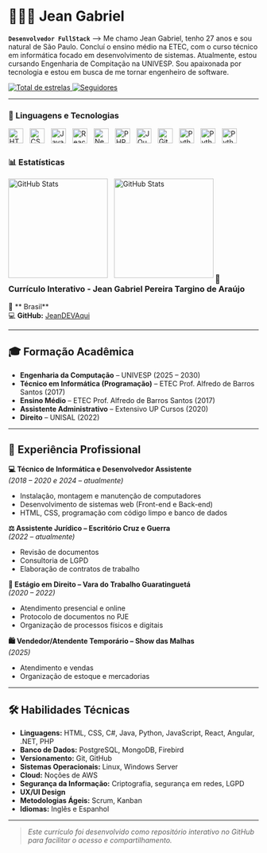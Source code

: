 # 👩🏻‍💻 Jean Gabriel

**`Desenvolvedor FullStack`**
--> Me chamo Jean Gabriel, tenho 27 anos e sou natural de São Paulo. Concluí o ensino médio na ETEC, com o curso técnico em informática focado em desenvolvimento de sistemas. Atualmente, estou cursando Engenharia de Compitação na UNIVESP.
Sou apaixonada por tecnologia e estou em busca de me tornar engenheiro de software.

<a href="https://github.com/JeanDEVAqui?tab=repositories&sort=stargazers">
        <img 
            alt="Total de estrelas" 
            title="Total de estrelas GitHub" 
            src="https://custom-icon-badges.demolab.com/github/stars/JeanDEVAqui?color=55960c&style=for-the-badge&labelColor=488207&logo=star&label=estrelas"
        />
    </a>
    <a href="https://github.com/JeanDEVAqui?tab=followers">
        <img 
            alt="Seguidores" 
            title="Me siga no GitHub" 
            src="https://custom-icon-badges.demolab.com/github/followers/JeanDEVAqui?color=236ad3&labelColor=1155ba&style=for-the-badge&logo=github&label=Seguidores&logoColor=white"
        />
    </a>
</p>

---

### 🤖 Linguagens e Tecnologias

<img 
    align="left" 
    alt="HTML"
    title="HTML" 
    width="30px" 
    style="padding-right: 10px;" 
    src="https://cdn.jsdelivr.net/gh/devicons/devicon@latest/icons/html5/html5-original.svg" 
/>
<img 
    align="left" 
    alt="CSS" 
    title="CSS"
    width="30px" 
    style="padding-right: 10px;" 
    src="https://cdn.jsdelivr.net/gh/devicons/devicon@latest/icons/css3/css3-original.svg" 
/>
<img 
    align="left" 
    alt="JavaScript" 
    title="JavaScript"
    width="30px" 
    style="padding-right: 10px;" 
    src="https://cdn.jsdelivr.net/gh/devicons/devicon@latest/icons/javascript/javascript-original.svg" 
/>
<img 
    align="left" 
    alt="React"
    title="React" 
    width="30px" 
    style="padding-right: 10px;" 
    src="https://cdn.jsdelivr.net/gh/devicons/devicon@latest/icons/react/react-original.svg" 
/>
<img 
    align="left" 
    alt="Next.js" 
    title="Next.js"
    width="30px" 
    style="padding-right: 10px;" 
    src="https://cdn.jsdelivr.net/gh/devicons/devicon@latest/icons/nextjs/nextjs-original.svg" 
/>
<img 
    align="left" 
    alt="PHP" 
    title="PHP"
    width="30px" 
    style="padding-right: 10px;" 
    src="https://cdn.jsdelivr.net/gh/devicons/devicon@latest/icons/php/php-original.svg" 
/>
<img 
    align="left" 
    alt="JQuery" 
    title="JQuery"
    width="30px" 
    style="padding-right: 10px;" 
    src="https://cdn.jsdelivr.net/gh/devicons/devicon@latest/icons/jquery/jquery-original.svg" 
/>
<img 
    align="left" 
    alt="Git" 
    title="Git"
    width="30px" 
    style="padding-right: 10px;" 
    src="https://cdn.jsdelivr.net/gh/devicons/devicon@latest/icons/git/git-original.svg" 
/>
<img 
    align="left" 
    alt="Python" 
    title="Python"
    width="30px" 
    style="padding-right: 10px;" 
    src="https://cdn.jsdelivr.net/gh/devicons/devicon@latest/icons/python/python-original.svg" 
/>
<img 
    align="left" 
    alt="Python" 
    title="Python"
    width="30px" 
    style="padding-right: 10px;" 
    src="https://cdn.jsdelivr.net/gh/devicons/devicon@latest/icons/csharp/csharp-original.svg"
/>

<img 
    align="left" 
    alt="Python" 
    title="Python"
    width="30px" 
    style="padding-right: 10px;"
    src="https://cdn.jsdelivr.net/gh/devicons/devicon@latest/icons/java/java-original-wordmark.svg" 
/>
          
          

<br/>
<br/>

### 📊 Estatísticas

<p>
  <img 
    align="left" 
    alt="GitHub Stats" 
    height="200" 
    style="padding-right: 10px;" 
    src="https://github-readme-stats.vercel.app/api?username=JeanDEVAqui&show_icons=true&theme=tokyonight&include_all_commits=true&locale=pt-br" 
  />

<img 
      align="left" 
      alt="GitHub Stats" 
      height="200" 
      src="https://github-readme-stats.vercel.app/api/top-langs/?username=JeanDEVAqui&theme=tokyonight&layout=compact&custom_title=Tecnologias&langs_count=9" 
  />

</p>

<br/>
<br/>
<br/>
<br/>
<br/>
<br/>
<br/>
<br/>
<br/>
<br/>

### 💼 Currículo Interativo - Jean Gabriel Pereira Targino de Araújo

📍 ** Brasil**    
💻 **GitHub:** [JeanDEVAqui](https://github.com/JeanDEVAqui)  

---

## 🎓 Formação Acadêmica
- **Engenharia da Computação** – UNIVESP (2025 – 2030)
- **Técnico em Informática (Programação)** – ETEC Prof. Alfredo de Barros Santos (2017)
- **Ensino Médio** – ETEC Prof. Alfredo de Barros Santos (2017)
- **Assistente Administrativo** – Extensivo UP Cursos (2020)
- **Direito** – UNISAL (2022)

---

## 💼 Experiência Profissional

**💻 Técnico de Informática e Desenvolvedor Assistente**  
*(2018 – 2020 e 2024 – atualmente)*  
- Instalação, montagem e manutenção de computadores  
- Desenvolvimento de sistemas web (Front-end e Back-end)  
- HTML, CSS, programação com código limpo e banco de dados

**⚖ Assistente Jurídico – Escritório Cruz e Guerra**  
*(2022 – atualmente)*  
- Revisão de documentos  
- Consultoria de LGPD  
- Elaboração de contratos de trabalho

**📜 Estágio em Direito – Vara do Trabalho Guaratinguetá**  
*(2020 – 2022)*  
- Atendimento presencial e online  
- Protocolo de documentos no PJE  
- Organização de processos físicos e digitais

**🛍 Vendedor/Atendente Temporário – Show das Malhas**  
*(2025)*  
- Atendimento e vendas  
- Organização de estoque e mercadorias  

---

## 🛠 Habilidades Técnicas
- **Linguagens:** HTML, CSS, C#, Java, Python, JavaScript, React, Angular, .NET, PHP  
- **Banco de Dados:** PostgreSQL, MongoDB, Firebird  
- **Versionamento:** Git, GitHub  
- **Sistemas Operacionais:** Linux, Windows Server  
- **Cloud:** Noções de AWS  
- **Segurança da Informação:** Criptografia, segurança em redes, LGPD  
- **UX/UI Design**  
- **Metodologias Ágeis:** Scrum, Kanban  
- **Idiomas:** Inglês e Espanhol

---



> *Este currículo foi desenvolvido como repositório interativo no GitHub para facilitar o acesso e compartilhamento.*


